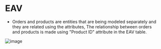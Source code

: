 # EAV
- Orders and products are entities that are being modeled separately and they are related using the attributes, The relationship between orders and products is made using "Product ID" attribute in the EAV table.


![image](https://github.com/AhmedGodaa/EAV/assets/73083104/97887fa7-bb58-4adf-bb77-ebeb1fa41d6d)
